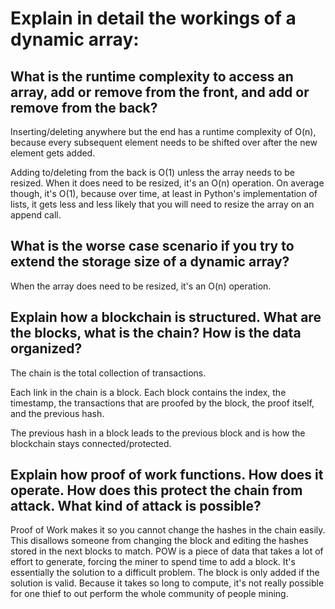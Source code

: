 # Explain in detail the workings of a dynamic array:

## What is the runtime complexity to access an array, add or remove from the front, and add or remove from the back?

Inserting/deleting anywhere but the end has a runtime complexity of O(n), because every subsequent element needs to be shifted over after the new element gets added.

Adding to/deleting from the back is O(1) unless the array needs to be resized. When it does need to be resized, it's an O(n) operation. On average though, it's O(1), because over time, at least in Python's implementation of lists, it gets less and less likely that you will need to resize the array on an append call.

## What is the worse case scenario if you try to extend the storage size of a dynamic array?

When the array does need to be resized, it's an O(n) operation.

## Explain how a blockchain is structured. What are the blocks, what is the chain? How is the data organized?

The chain is the total collection of transactions.

Each link in the chain is a block. Each block contains the index, the timestamp, the transactions that are proofed by the block, the proof itself, and the previous hash.

The previous hash in a block leads to the previous block and is how the blockchain stays connected/protected.

## Explain how proof of work functions. How does it operate. How does this protect the chain from attack. What kind of attack is possible?

Proof of Work makes it so you cannot change the hashes in the chain easily. This disallows someone from changing the block and editing the hashes stored in the next blocks to match. POW is a piece of data that takes a lot of effort to generate, forcing the miner to spend time to add a block. It's essentially the solution to a difficult problem. The block is only added if the solution is valid. Because it takes so long to compute, it's not really possible for one thief to out perform the whole community of people mining.
